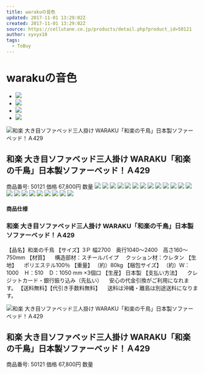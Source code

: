 ```yaml
---
title: warakuの音色
updated: 2017-11-01 13:29:02Z
created: 2017-11-01 13:29:02Z
source: https://cellutane.co.jp/products/detail.php?product_id=50121
author: xyvyx10
tags:
  - ToBuy
---
```


# warakuの音色

- [![](../_resources/65703587e32116fcf0e1055477e91202.jpg)]()
- [![](../_resources/c91b906d121def729a00b9e2e227a9c4.jpg)]()
- [![](../_resources/690c9924fd3e1148a6a5b98b24d1037d.jpg)]()
- [![](../_resources/8544313d70c7d83e14fb0d1047baf7e1.jpg)]()

![和楽 大き目ソファベッド三人掛け WARAKU「和楽の千鳥」日本製ソファーベッド！Ａ429](../_resources/e80a4e1653d8c592276f2bc6764f13d7.jpg)

## 和楽 大き目ソファベッド三人掛け WARAKU「和楽の千鳥」日本製ソファーベッド！Ａ429

商品番号: 50121
価格
67,800円
数量
![](../_resources/2fdf3220ee2d096ef40bf451542a07d8.jpg)
![](../_resources/0b4e2c0243de88872378f587dfe3ffd2.jpg)
![](../_resources/e7557b3d6bb1eb2680d25600206dd928.jpg)
![](../_resources/bfd1277c93536f4f16111027346da206.jpg)
![](../_resources/41ce0dfe14fd475a217fe30484b2b5c1.jpg)
![](../_resources/3eae46e6ec58797661a86e3d9c4804a8.jpg)
![](../_resources/eadf6c2a18d4a44b620f2beb920fcf87.jpg)
![](../_resources/7e8f3d157e5fa7f2a3b5037fd6fe01c4.jpg)
![](../_resources/08aaa88e5033a827bc369ce661cf2ae8.jpg)
![](../_resources/545ffef69e41491546f2b5bf80b55fb9.jpg)
![](../_resources/c67b07ede35cf9cbe72d3ee62a78dcc6.jpg)
![](../_resources/bc52abcc8aaf881ae7a59911a2377125.jpg)
![](../_resources/7cd84298a802c22c4a3cb357e60ca9d0.jpg)
![](../_resources/d69a76d6128b6edcdc3885d672f92208.jpg)
![](../_resources/12831cc6b822888591049a1a6b4c2732.jpg)
![](../_resources/a909e454631348101356f26f5e7f5c02.jpg)
![](../_resources/e80c2a21eade9c07dfca5425adbedda9.jpg)
![](../_resources/60db1e28d8bd6b3a86f8f4e8bbe4dc45.jpg)
![](../_resources/e64678d4d43d352d0ded83da8b0d27d8.jpg)
![](../_resources/eae7b415513555a486a68cff8f6c726e.jpg)
![](../_resources/37c063a2b7b7d08c2a2cd3a262e7798c.jpg)
![](../_resources/ee533ddb9913dd0765e276204a02bb09.jpg)

#### 商品仕様

### 和楽 大き目ソファベッド三人掛け WARAKU「和楽の千鳥」日本製ソファーベッド！Ａ429

【品名】和楽の千鳥
【サイズ】3Ｐ
幅2700　奥行1040～2400　高さ160～750mm
【材質】
　構造部材：スチールパイプ
　クッション材：ウレタン
【生地】
　ポリエステル100％
【重量】
（約）80kg
【梱包サイズ】
（約）Ｗ：1000　Ｈ：510　Ｄ：1050 mm
×3個口
【生産】
日本製
【支払い方法】
　クレジットカード・銀行振り込み（先払い）
　安心の代金引換がご利用になれます。
【送料無料】【代引き手数料無料】 　送料は沖縄・離島は別途送料になります。

![和楽 大き目ソファベッド三人掛け WARAKU「和楽の千鳥」日本製ソファーベッド！Ａ429](../_resources/e80a4e1653d8c592276f2bc6764f13d7.jpg)

## 和楽 大き目ソファベッド三人掛け WARAKU「和楽の千鳥」日本製ソファーベッド！Ａ429

商品番号: 50121
価格
67,800円
数量